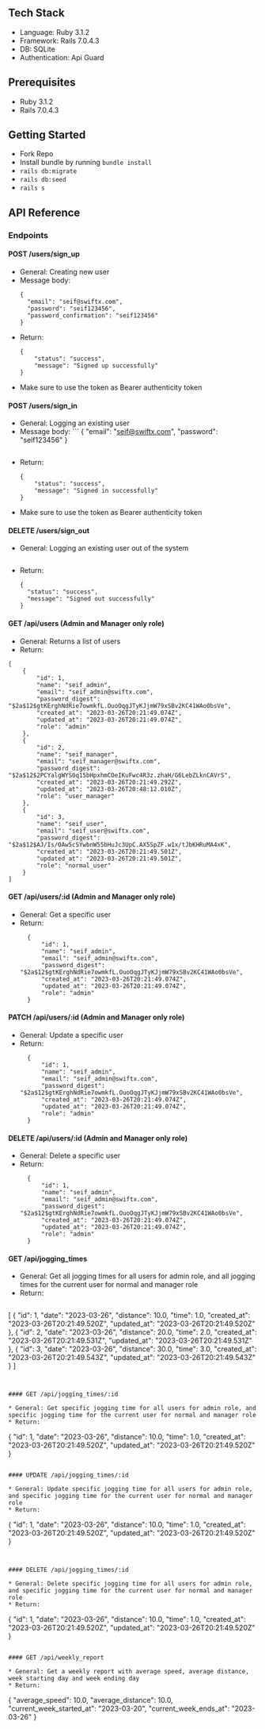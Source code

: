 ## Tech Stack
- Language: Ruby 3.1.2
- Framework: Rails 7.0.4.3
- DB: SQLite
- Authentication: Api Guard

## Prerequisites

- Ruby 3.1.2
- Rails 7.0.4.3

## Getting Started

- Fork Repo
- Install bundle by running ```bundle install```
- ```rails db:migrate```
- ```rails db:seed```
- ```rails s```



## API Reference

### Endpoints

#### POST /users/sign_up

* General: Creating new user
* Message body:
    ```
  {
      "email": "seif@swiftx.com",
      "password": "seif123456",
      "password_confirmation": "seif123456"
  }    
  ```
* Return:
  ```
  {
      "status": "success",
      "message": "Signed up successfully"
  }
   ```
* Make sure to use the token as Bearer authenticity token


#### POST /users/sign_in

* General: Logging an existing user
* Message body:
      ```
  {
      "email": "seif@swiftx.com",
      "password": "seif123456"
  }
  ```
* Return:
  ```
  {
      "status": "success",
      "message": "Signed in successfully"
  }
   ```
* Make sure to use the token as Bearer authenticity token

#### DELETE /users/sign_out

* General: Logging an existing user out of the system
  ```
* Return:
  ```
  {
    "status": "success",
    "message": "Signed out successfully"
  }
   ```
   
   

#### GET /api/users (Admin and Manager only role)

* General: Returns a list of users
* Return:
```
[
    {
        "id": 1,
        "name": "seif_admin",
        "email": "seif_admin@swiftx.com",
        "password_digest": "$2a$12$gtKErghNdRie7owmkfL.OuoOqgJTyKJjmW79xSBv2KC41WAo0bsVe",
        "created_at": "2023-03-26T20:21:49.074Z",
        "updated_at": "2023-03-26T20:21:49.074Z",
        "role": "admin"
    },
    {
        "id": 2,
        "name": "seif_manager",
        "email": "seif_manager@swiftx.com",
        "password_digest": "$2a$12$2PCYalgWYS0q15bHpxhmCOeIKuFwc4R3z.zhaH/G6LebZLknCAVrS",
        "created_at": "2023-03-26T20:21:49.292Z",
        "updated_at": "2023-03-26T20:48:12.010Z",
        "role": "user_manager"
    },
    {
        "id": 3,
        "name": "seif_user",
        "email": "seif_user@swiftx.com",
        "password_digest": "$2a$12$AJ/Is/OAw5cSYwbnW55bHuJc3UpC.AX5SpZF.w1x/tJbKHRuMA4xK",
        "created_at": "2023-03-26T20:21:49.501Z",
        "updated_at": "2023-03-26T20:21:49.501Z",
        "role": "normal_user"
    }
]
```

#### GET /api/users/:id (Admin and Manager only role)

* General: Get a specific user
* Return:
  ```
    {
        "id": 1,
        "name": "seif_admin",
        "email": "seif_admin@swiftx.com",
        "password_digest": "$2a$12$gtKErghNdRie7owmkfL.OuoOqgJTyKJjmW79xSBv2KC41WAo0bsVe",
        "created_at": "2023-03-26T20:21:49.074Z",
        "updated_at": "2023-03-26T20:21:49.074Z",
        "role": "admin"
    }
   ```



#### PATCH /api/users/:id (Admin and Manager only role)

* General: Update a specific user
* Return:
  ```
    {
        "id": 1,
        "name": "seif_admin",
        "email": "seif_admin@swiftx.com",
        "password_digest": "$2a$12$gtKErghNdRie7owmkfL.OuoOqgJTyKJjmW79xSBv2KC41WAo0bsVe",
        "created_at": "2023-03-26T20:21:49.074Z",
        "updated_at": "2023-03-26T20:21:49.074Z",
        "role": "admin"
    }
   ```
   
#### DELETE /api/users/:id (Admin and Manager only role)

* General: Delete a specific user
* Return:
  ```
    {
        "id": 1,
        "name": "seif_admin",
        "email": "seif_admin@swiftx.com",
        "password_digest": "$2a$12$gtKErghNdRie7owmkfL.OuoOqgJTyKJjmW79xSBv2KC41WAo0bsVe",
        "created_at": "2023-03-26T20:21:49.074Z",
        "updated_at": "2023-03-26T20:21:49.074Z",
        "role": "admin"
    }
   ```
   
#### GET /api/jogging_times

* General: Get all jogging times for all users for admin role, and all jogging times for the current user for normal and manager role
* Return:
  ```
[
    {
        "id": 1,
        "date": "2023-03-26",
        "distance": 10.0,
        "time": 1.0,
        "created_at": "2023-03-26T20:21:49.520Z",
        "updated_at": "2023-03-26T20:21:49.520Z"
    },
    {
        "id": 2,
        "date": "2023-03-26",
        "distance": 20.0,
        "time": 2.0,
        "created_at": "2023-03-26T20:21:49.531Z",
        "updated_at": "2023-03-26T20:21:49.531Z"
    },
    {
        "id": 3,
        "date": "2023-03-26",
        "distance": 30.0,
        "time": 3.0,
        "created_at": "2023-03-26T20:21:49.543Z",
        "updated_at": "2023-03-26T20:21:49.543Z"
    }
]
   ```
   
   
#### GET /api/jogging_times/:id

* General: Get specific jogging time for all users for admin role, and specific jogging time for the current user for normal and manager role
* Return:
  ```
{
    "id": 1,
    "date": "2023-03-26",
    "distance": 10.0,
    "time": 1.0,
    "created_at": "2023-03-26T20:21:49.520Z",
    "updated_at": "2023-03-26T20:21:49.520Z"
}
   ```
   
#### UPDATE /api/jogging_times/:id

* General: Update specific jogging time for all users for admin role, and specific jogging time for the current user for normal and manager role
* Return:
  ```
{
    "id": 1,
    "date": "2023-03-26",
    "distance": 10.0,
    "time": 1.0,
    "created_at": "2023-03-26T20:21:49.520Z",
    "updated_at": "2023-03-26T20:21:49.520Z"
}
   ```
   
   
#### DELETE /api/jogging_times/:id

* General: Delete specific jogging time for all users for admin role, and specific jogging time for the current user for normal and manager role
* Return:
  ```
{
    "id": 1,
    "date": "2023-03-26",
    "distance": 10.0,
    "time": 1.0,
    "created_at": "2023-03-26T20:21:49.520Z",
    "updated_at": "2023-03-26T20:21:49.520Z"
}
   ```
   
#### GET /api/weekly_report

* General: Get a weekly report with average speed, average distance, week starting day and week ending day
* Return:
  ```
{
    "average_speed": 10.0,
    "average_distance": 10.0,
    "current_week_started_at": "2023-03-20",
    "current_week_ends_at": "2023-03-26"
}
   ```
   
